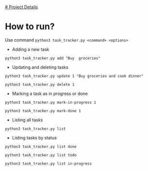 [# Project Details](https://roadmap.sh/projects/task-tracker)

# How to run?

Use command `python3 task_tracker.py <command> <options>`

- Adding a new task

`python3 task_tracker.py add "Buy  groceries"`

- Updating and deleting tasks

`python3 task_tracker.py update 1 "Buy groceries and cook dinner"`

`python3 task_tracker.py delete 1`

- Marking a task as in progress or done

`python3 task_tracker.py mark-in-progress 1`

`python3 task_tracker.py mark-done 1`

- Listing all tasks

`python3 task_tracker.py list`

- Listing tasks by status

`python3 task_tracker.py list done`

`python3 task_tracker.py list todo`

`python3 task_tracker.py list in-progress`